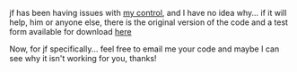 jf has been having issues with [my control](http://blogs.duncanmackenzie.net/duncanma/archive/2005/04/15/1321.aspx), and I have no idea why... if it will help, him or anyone else, there is the original version of the code and a test form available for download [here](http://www.duncanmackenzie.net/samples/#divider)

Now, for jf specifically... feel free to email me your code and maybe I can see why it isn't working for you, thanks!